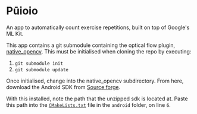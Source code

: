 # Pūioio

An app to automatically count exercise repetitions, built on top of Google's ML Kit.

This app contains a git submodule containing the optical flow plugin, [native_opencv](https://github.com/Automated-Exercise-Repetition-Counting/native_opencv). This must be initialised when cloning the repo by executing:

1. `git submodule init`
2. `git submodule update`

Once initialised, change into the native_opencv subdirectory. From here, download the Android SDK from [Source forge](https://sourceforge.net/projects/opencvlibrary/files/4.5.5/opencv-4.5.5-android-sdk.zip/download).

With this installed, note the path that the unzipped sdk is located at. Paste this path into the [`CMakeLists.txt`](native_opencv\android\CMakeLists.txt) file in the `android` folder, on line `6`.
